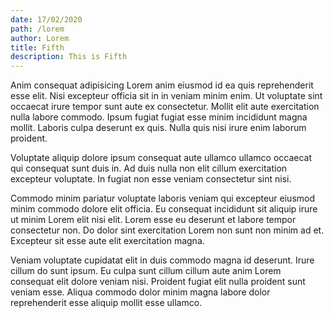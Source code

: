 ```yaml
---
date: 17/02/2020
path: /lorem
author: Lorem
title: Fifth
description: This is Fifth
---
```


Anim consequat adipisicing Lorem anim eiusmod id ea quis reprehenderit esse elit. Nisi excepteur officia sit in in veniam minim enim. Ut voluptate sint occaecat irure tempor sunt aute ex consectetur. Mollit elit aute exercitation nulla labore commodo. Ipsum fugiat fugiat esse minim incididunt magna mollit. Laboris culpa deserunt ex quis. Nulla quis nisi irure enim laborum proident.

Voluptate aliquip dolore ipsum consequat aute ullamco ullamco occaecat qui consequat sunt duis in. Ad duis nulla non elit cillum exercitation excepteur voluptate. In fugiat non esse veniam consectetur sint nisi.

Commodo minim pariatur voluptate laboris veniam qui excepteur eiusmod minim commodo dolore elit officia. Eu consequat incididunt sit aliquip irure ut minim Lorem elit nisi elit. Lorem esse eu deserunt et labore tempor consectetur non. Do dolor sint exercitation Lorem non sunt non minim ad et. Excepteur sit esse aute elit exercitation magna.

Veniam voluptate cupidatat elit in duis commodo magna id deserunt. Irure cillum do sunt ipsum. Eu culpa sunt cillum cillum aute anim Lorem consequat elit dolore veniam nisi. Proident fugiat elit nulla proident sunt veniam esse. Aliqua commodo dolor minim magna labore dolor reprehenderit esse aliquip mollit esse ullamco.
